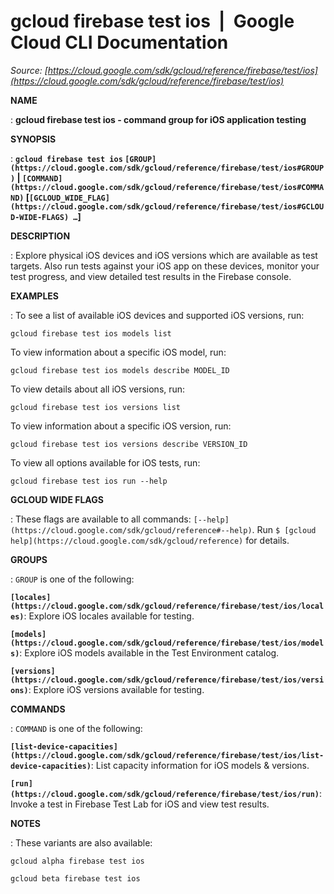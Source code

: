 # gcloud firebase test ios  |  Google Cloud CLI Documentation

*Source: [https://cloud.google.com/sdk/gcloud/reference/firebase/test/ios](https://cloud.google.com/sdk/gcloud/reference/firebase/test/ios)*

**NAME**

: **gcloud firebase test ios - command group for iOS application testing**

**SYNOPSIS**

: **`gcloud firebase test ios` `[GROUP](https://cloud.google.com/sdk/gcloud/reference/firebase/test/ios#GROUP)` | `[COMMAND](https://cloud.google.com/sdk/gcloud/reference/firebase/test/ios#COMMAND)` [`[GCLOUD_WIDE_FLAG](https://cloud.google.com/sdk/gcloud/reference/firebase/test/ios#GCLOUD-WIDE-FLAGS) …`]**

**DESCRIPTION**

: Explore physical iOS devices and iOS versions which are available as test
targets. Also run tests against your iOS app on these devices, monitor your test
progress, and view detailed test results in the Firebase console.

**EXAMPLES**

: To see a list of available iOS devices and supported iOS versions, run:

```
gcloud firebase test ios models list
```

To view information about a specific iOS model, run:

```
gcloud firebase test ios models describe MODEL_ID
```

To view details about all iOS versions, run:

```
gcloud firebase test ios versions list
```

To view information about a specific iOS version, run:

```
gcloud firebase test ios versions describe VERSION_ID
```

To view all options available for iOS tests, run:

```
gcloud firebase test ios run --help
```

**GCLOUD WIDE FLAGS**

: These flags are available to all commands: `[--help](https://cloud.google.com/sdk/gcloud/reference#--help)`.
Run `$ [gcloud help](https://cloud.google.com/sdk/gcloud/reference)` for details.

**GROUPS**

: ``GROUP`` is one of the following:

**`[locales](https://cloud.google.com/sdk/gcloud/reference/firebase/test/ios/locales)`**:
Explore iOS locales available for testing.

**`[models](https://cloud.google.com/sdk/gcloud/reference/firebase/test/ios/models)`**:
Explore iOS models available in the Test Environment catalog.

**`[versions](https://cloud.google.com/sdk/gcloud/reference/firebase/test/ios/versions)`**:
Explore iOS versions available for testing.

**COMMANDS**

: ``COMMAND`` is one of the following:

**`[list-device-capacities](https://cloud.google.com/sdk/gcloud/reference/firebase/test/ios/list-device-capacities)`**:
List capacity information for iOS models & versions.

**`[run](https://cloud.google.com/sdk/gcloud/reference/firebase/test/ios/run)`**:
Invoke a test in Firebase Test Lab for iOS and view test results.

**NOTES**

: These variants are also available:

```
gcloud alpha firebase test ios
```

```
gcloud beta firebase test ios
```